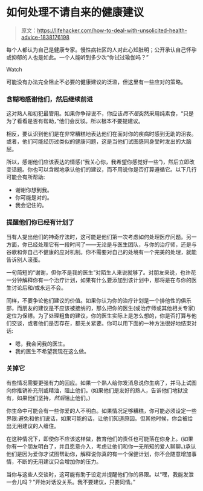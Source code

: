 # 如何处理不请自来的健康建议

> 原文：<https://lifehacker.com/how-to-deal-with-unsolicited-health-advice-1838176198>

每个人都认为自己是健康专家。慢性病社区的人对此心知肚明；公开承认自己怀孕或抑郁的人也是如此。一个人能听到多少次“你试过瑜伽吗？”

Watch

可能没有办法完全阻止不必要的健康建议的泛滥，但这里有一些应对的策略。

### 含糊地感谢他们，然后继续前进

这对熟人和初犯最管用。如果你争辩说不，你应该*而不是*突然采用纯素食，“只是为了看看是否有帮助，”他们会反驳。所以根本不要提建议。

相反，要认识到他们是在非常糟糕地表达他们在面对你的疾病时感到无助的沮丧。或者，他们可能经历过类似的健康问题，这是当他们试图感同身受时发出的大脑屁。

所以，感谢他们应该表达的情感(“我关心你，我希望你感觉好一些”)，然后立即改变话题。你也可以含糊地承认他们的建议，而不用说你是否打算遵循它。以下几行可能会有所帮助:

*   谢谢你想到我。
*   你可能是对的。
*   我会记住的。

### 提醒他们你已经有计划了

当有人提出他们的神奇疗法时，这可能是他们第一次考虑如何处理医疗问题。另一方面，你已经处理它有一段时间了——无论是与医生团队，与你的治疗师，还是与谷歌和你自己不健康的应对机制。你不需要对自己的处境有一个完美的处理，就能告诉别人滚蛋。

一句简短的“谢谢，但你不是我的医生”对陌生人来说就够了。对朋友来说，也许花一分钟解释你有一个治疗计划，如果有什么要添加到该计划中，那将是在与你的医生讨论后和/或永远不会。

同样，不要争论他们建议的价值。如果你认为你的治疗计划是一个排他性的俱乐部，而朋友的建议是不应该被接纳的，那么把你的医生(或治疗师或其他相关专家)定位为保镖。为了处理粗鲁的建议，你的医生实际上是怎么想的，你是否打算与他们交谈，或者他们是否存在，都无关紧要。你可以用下面的一种方法很好地结束对话:

*   嗯，我会问我的医生。
*   我的医生不希望我现在这么做。

### 关掉它

有些情况需要更强有力的回应。如果一个熟人给你发消息说你生病了，并马上试图向你推销补充剂或精油，阻止他们。(如果他们是友好的熟人，告诉他们地狱没有，如果他们坚持，*然后*阻止他们。)

你生命中可能会有一些你爱的人不明白。如果情况足够糟糕，你可能必须设定一些界限:避免和他们说话，如果可能的话，让他们知道原因。但其他时候，你会被给出无用建议的人缠住。

在这种情况下，即使你不应该这样做，教育他们的责任也可能落在你身上。(如果你有一个朋友明白了，并且愿意介入，考虑让他们和你一无所知的爱人聊聊。)承认他们是因为爱你才试图帮助你，解释说你真的有一个保健计划，你不会随意增加事情，不断的无用建议只会增加你的压力。

当你与这些人交谈时，这可能有助于设定并提醒他们你的界限。以“嘿，我能发泄一会儿吗？”开始对话没关系。我不要建议，只要同情。”